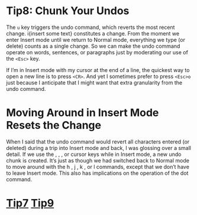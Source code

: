 # Tip8: Chunk Your Undos

The `u` key triggers the undo command, which reverts the most recent change.
i{insert some text}<Esc> constitutes a change.
From the moment we enter Insert mode until we return to Normal mode, everything we type (or delete) counts as a single change. So we can make the undo command operate on words, sentences, or paragraphs just by moderating our use of the `<Esc>` key.

If I’m in Insert mode with my cursor at the end of a line, the quickest way to open a new line is to press `<CR>`. And yet I sometimes prefer to press `<Esc>o` just because I anticipate that I might want that extra granularity from the undo command.

# Moving Around in Insert Mode Resets the Change

When I said that the undo command would revert all characters entered (or deleted)	during a trip into Insert mode and back, I was glossing over a small detail. If we use the <Up> , <Down> , <Left> , or <Right> cursor keys while in Insert mode, a new undo	chunk is created. It’s just as though we had switched back to Normal mode to move around with the h , j , k , or l commands, except that we don’t have to leave Insert mode. This also has implications on the operation of the dot command.

# [Tip7](tip7.md)  [Tip9](tip9.md)
